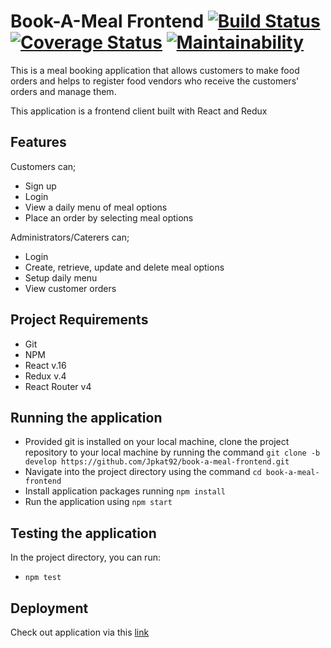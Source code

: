 # Book-A-Meal Frontend [![Build Status](https://travis-ci.org/JaymesKat/book-a-meal-frontend.svg?branch=develop)](https://travis-ci.org/JaymesKat/book-a-meal-frontend) [![Coverage Status](https://coveralls.io/repos/github/Jpkat92/book-a-meal-frontend/badge.svg?branch=develop&service=github)](https://coveralls.io/github/Jpkat92/book-a-meal-frontend?branch=develop&service=github) [![Maintainability](https://api.codeclimate.com/v1/badges/615740efe04834716e99/maintainability)](https://codeclimate.com/github/Jpkat92/book-a-meal-frontend/maintainability)

 This is a meal booking application that allows customers to make food orders and helps to register food vendors who receive the customers' orders and manage them.

This application is a frontend client built with React and Redux

## Features

Customers can;
* Sign up
* Login
* View a daily menu of meal options
* Place an order by selecting meal options

Administrators/Caterers can;
* Login
* Create, retrieve, update and delete meal options 
* Setup daily menu
* View customer orders


## Project Requirements

* Git 
* NPM 
* React v.16
* Redux v.4
* React Router v4

## Running the application

* Provided git is installed on your local machine, clone the project repository to your local machine by running the command `git clone -b develop https://github.com/Jpkat92/book-a-meal-frontend.git`
* Navigate into the project directory using the command `cd book-a-meal-frontend`
* Install application packages running `npm install`
* Run the application using `npm start`

## Testing the application

In the project directory, you can run:

* `npm test`

## Deployment
Check out application via this [link](https://book-a-meal-ui.herokuapp.com/)
